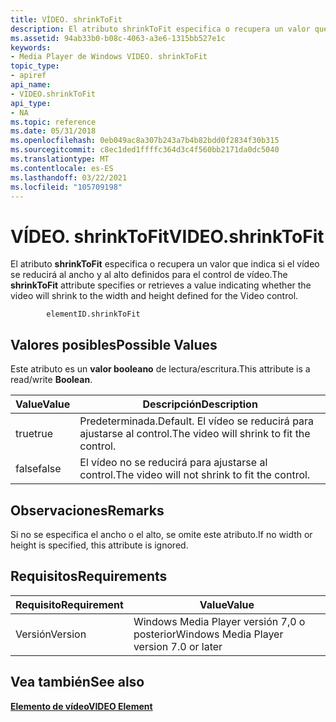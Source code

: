 ```yaml
---
title: VÍDEO. shrinkToFit
description: El atributo shrinkToFit especifica o recupera un valor que indica si el vídeo se reducirá al ancho y al alto definidos para el control de vídeo.
ms.assetid: 94ab33b0-b08c-4063-a3e6-1315bb527e1c
keywords:
- Media Player de Windows VIDEO. shrinkToFit
topic_type:
- apiref
api_name:
- VIDEO.shrinkToFit
api_type:
- NA
ms.topic: reference
ms.date: 05/31/2018
ms.openlocfilehash: 0eb049ac8a307b243a7b4b82bdd0f2834f30b315
ms.sourcegitcommit: c8ec1ded1ffffc364d3c4f560bb2171da0dc5040
ms.translationtype: MT
ms.contentlocale: es-ES
ms.lasthandoff: 03/22/2021
ms.locfileid: "105709198"
---
```

# <a name="videoshrinktofit"></a><span data-ttu-id="b7491-104">VÍDEO. shrinkToFit</span><span class="sxs-lookup"><span data-stu-id="b7491-104">VIDEO.shrinkToFit</span></span>

<span data-ttu-id="b7491-105">El atributo **shrinkToFit** especifica o recupera un valor que indica si el vídeo se reducirá al ancho y al alto definidos para el control de vídeo.</span><span class="sxs-lookup"><span data-stu-id="b7491-105">The **shrinkToFit** attribute specifies or retrieves a value indicating whether the video will shrink to the width and height defined for the Video control.</span></span>

``` syntax
        elementID.shrinkToFit
```

## <a name="possible-values"></a><span data-ttu-id="b7491-106">Valores posibles</span><span class="sxs-lookup"><span data-stu-id="b7491-106">Possible Values</span></span>

<span data-ttu-id="b7491-107">Este atributo es un **valor booleano** de lectura/escritura.</span><span class="sxs-lookup"><span data-stu-id="b7491-107">This attribute is a read/write **Boolean**.</span></span>



| <span data-ttu-id="b7491-108">Value</span><span class="sxs-lookup"><span data-stu-id="b7491-108">Value</span></span> | <span data-ttu-id="b7491-109">Descripción</span><span class="sxs-lookup"><span data-stu-id="b7491-109">Description</span></span>                                        |
|-------|----------------------------------------------------|
| <span data-ttu-id="b7491-110">true</span><span class="sxs-lookup"><span data-stu-id="b7491-110">true</span></span>  | <span data-ttu-id="b7491-111">Predeterminada.</span><span class="sxs-lookup"><span data-stu-id="b7491-111">Default.</span></span> <span data-ttu-id="b7491-112">El vídeo se reducirá para ajustarse al control.</span><span class="sxs-lookup"><span data-stu-id="b7491-112">The video will shrink to fit the control.</span></span> |
| <span data-ttu-id="b7491-113">false</span><span class="sxs-lookup"><span data-stu-id="b7491-113">false</span></span> | <span data-ttu-id="b7491-114">El vídeo no se reducirá para ajustarse al control.</span><span class="sxs-lookup"><span data-stu-id="b7491-114">The video will not shrink to fit the control.</span></span>      |



 

## <a name="remarks"></a><span data-ttu-id="b7491-115">Observaciones</span><span class="sxs-lookup"><span data-stu-id="b7491-115">Remarks</span></span>

<span data-ttu-id="b7491-116">Si no se especifica el ancho o el alto, se omite este atributo.</span><span class="sxs-lookup"><span data-stu-id="b7491-116">If no width or height is specified, this attribute is ignored.</span></span>

## <a name="requirements"></a><span data-ttu-id="b7491-117">Requisitos</span><span class="sxs-lookup"><span data-stu-id="b7491-117">Requirements</span></span>



| <span data-ttu-id="b7491-118">Requisito</span><span class="sxs-lookup"><span data-stu-id="b7491-118">Requirement</span></span> | <span data-ttu-id="b7491-119">Value</span><span class="sxs-lookup"><span data-stu-id="b7491-119">Value</span></span> |
|--------------------|------------------------------------------------------|
| <span data-ttu-id="b7491-120">Versión</span><span class="sxs-lookup"><span data-stu-id="b7491-120">Version</span></span><br/> | <span data-ttu-id="b7491-121">Windows Media Player versión 7,0 o posterior</span><span class="sxs-lookup"><span data-stu-id="b7491-121">Windows Media Player version 7.0 or later</span></span><br/> |



## <a name="see-also"></a><span data-ttu-id="b7491-122">Vea también</span><span class="sxs-lookup"><span data-stu-id="b7491-122">See also</span></span>

<dl> <dt>

[<span data-ttu-id="b7491-123">**Elemento de vídeo**</span><span class="sxs-lookup"><span data-stu-id="b7491-123">**VIDEO Element**</span></span>](video-element.md)
</dt> </dl>

 

 





